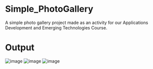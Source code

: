 # Simple_PhotoGallery

A simple photo gallery project made as an activity for our Applications Development and Emerging Technologies Course.

# Output
![image](https://github.com/LeikaGalvez/Simple_PhotoGallery/assets/142652629/12f0f9b7-a3fe-470a-9c4f-f1f32b826db7)
![image](https://github.com/LeikaGalvez/Simple_PhotoGallery/assets/142652629/3c961d98-0b00-42e4-9ffe-cb496f5a7d89)
![image](https://github.com/LeikaGalvez/Simple_PhotoGallery/assets/142652629/91aa37a1-fc06-43eb-8937-7ad536eddd69)
